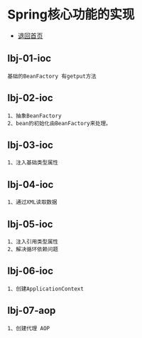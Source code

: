 # Spring核心功能的实现

- [退回首页](../README.md)

## lbj-01-ioc
    
    基础的BeanFactory 有getput方法
    
## lbj-02-ioc

    1、抽象BeanFactory
    2、bean的初始化由BeanFactory来处理。
    
## lbj-03-ioc

    1、注入基础类型属性
    
## lbj-04-ioc

    1、通过XML读取数据
    
## lbj-05-ioc

    1、注入引用类型属性
    2、解决循环依赖问题
    
    
## lbj-06-ioc

    1、创建ApplicationContext
    
## lbj-07-aop

    1、创建代理 AOP
